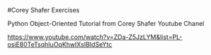 #Corey Shafer Exercises

Python Object-Oriented Tutorial from Corey Shafer Youtube Chanel

https://www.youtube.com/watch?v=ZDa-Z5JzLYM&list=PL-osiE80TeTsqhIuOqKhwlXsIBIdSeYtc
